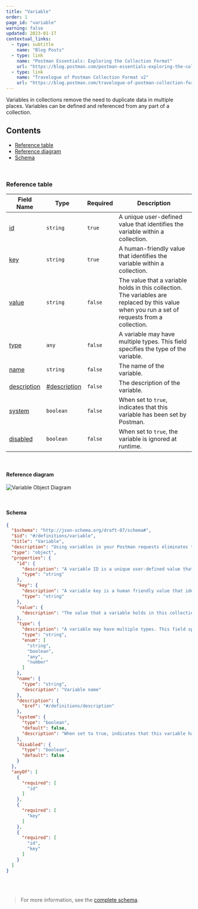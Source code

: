 ```yaml
---
title: "Variable"
order: 1
page_id: "variable"
warning: false
updated: 2023-01-17
contextual_links:
  - type: subtitle
    name: "Blog Posts"
  - type: link
    name: "Postman Essentials: Exploring the Collection Format"
    url: "https://blog.postman.com/postman-essentials-exploring-the-collection-format/"
  - type: link
    name: "Travelogue of Postman Collection Format v2"
    url: "https://blog.postman.com/travelogue-of-postman-collection-format-v2/"
---
```


Variables in collections remove the need to duplicate data in multiple places. Variables can be defined and referenced from any part of a collection.

## Contents

- [Reference table](/docs/reference/variable/#reference-table)
- [Reference diagram](/docs/reference/variable/#reference-diagram)
- [Schema](/docs/reference/variable/#schema)

<br />

### Reference table

Field Name | Type&nbsp;&nbsp; | Required | Description
--- | --- | --- | ---
[id](https://github.com/postmanlabs/schemas/blob/da7578c2d71c46de2d39d04fbeebc26570591a44/schemas/draft-07/v2.1.0/collection/variable.json#L8) | `string` | `true` | A unique user-defined value that identifies the variable within a collection.
[key](https://github.com/postmanlabs/schemas/blob/da7578c2d71c46de2d39d04fbeebc26570591a44/schemas/draft-07/v2.1.0/collection/variable.json#L12) | `string` | `true` | A human-friendly value that identifies the variable within a collection.
[value](https://github.com/postmanlabs/schemas/blob/da7578c2d71c46de2d39d04fbeebc26570591a44/schemas/draft-07/v2.1.0/collection/variable.json#L16) | `string` | `false` | The value that a variable holds in this collection. The variables are replaced by this value when you run a set of requests from a collection.
[type](https://github.com/postmanlabs/schemas/blob/da7578c2d71c46de2d39d04fbeebc26570591a44/schemas/draft-07/v2.1.0/collection/variable.json#L19) | `any` | `false` | A variable may have multiple types. This field specifies the type of the variable.
[name](https://github.com/postmanlabs/schemas/blob/da7578c2d71c46de2d39d04fbeebc26570591a44/schemas/draft-07/v2.1.0/collection/variable.json#L29) | `string` | `false` | The name of the variable.
[description](https://github.com/postmanlabs/schemas/blob/da7578c2d71c46de2d39d04fbeebc26570591a44/schemas/draft-07/v2.1.0/collection/variable.json#L33) | [#description](/docs/reference/description/) | `false` | The description of the variable.
[system](https://github.com/postmanlabs/schemas/blob/da7578c2d71c46de2d39d04fbeebc26570591a44/schemas/draft-07/v2.1.0/collection/variable.json#L36) | `boolean` | `false` | When set to `true`, indicates that this variable has been set by Postman.
[disabled](https://github.com/postmanlabs/schemas/blob/da7578c2d71c46de2d39d04fbeebc26570591a44/schemas/draft-07/v2.1.0/collection/variable.json#L41) | `boolean` | `false` | When set to `true`, the variable is ignored at runtime.

<br />

#### Reference diagram

![Variable Object Diagram](../../../images/variable.jpeg)

<br />

#### Schema

```json
{
  "$schema": "http://json-schema.org/draft-07/schema#",
  "$id": "#/definitions/variable",
  "title": "Variable",
  "description": "Using variables in your Postman requests eliminates the need to duplicate requests, which can save a lot of time. Variables can be defined, and referenced to from any part of a request.",
  "type": "object",
  "properties": {
    "id": {
      "description": "A variable ID is a unique user-defined value that identifies the variable within a collection. In traditional terms, this would be a variable name.",
      "type": "string"
    },
    "key": {
      "description": "A variable key is a human friendly value that identifies the variable within a collection. In traditional terms, this would be a variable name.",
      "type": "string"
    },
    "value": {
      "description": "The value that a variable holds in this collection. Ultimately, the variables will be replaced by this value, when say running a set of requests from a collection"
    },
    "type": {
      "description": "A variable may have multiple types. This field specifies the type of the variable.",
      "type": "string",
      "enum": [
        "string",
        "boolean",
        "any",
        "number"
      ]
    },
    "name": {
      "type": "string",
      "description": "Variable name"
    },
    "description": {
      "$ref": "#/definitions/description"
    },
    "system": {
      "type": "boolean",
      "default": false,
      "description": "When set to true, indicates that this variable has been set by Postman"
    },
    "disabled": {
      "type": "boolean",
      "default": false
    }
  },
  "anyOf": [
    {
      "required": [
        "id"
      ]
    },
    {
      "required": [
        "key"
      ]
    },
    {
      "required": [
        "id",
        "key"
      ]
    }
  ]
}
```

<br /><br />

> For more information, see the [complete schema](https://schema.postman.com/collection/json/v2.1.0/draft-07/collection.json).
